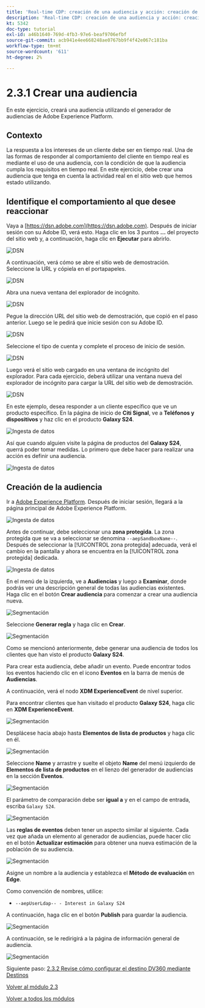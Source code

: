```yaml
---
title: 'Real-time CDP: creación de una audiencia y acción: creación de una audiencia'
description: 'Real-time CDP: creación de una audiencia y acción: creación de una audiencia'
kt: 5342
doc-type: tutorial
exl-id: a46b1640-769d-4fb3-97e6-beaf9706efbf
source-git-commit: acb941e4ee668248ae0767bb9f4f42e067c181ba
workflow-type: tm+mt
source-wordcount: '611'
ht-degree: 2%

---
```


# 2.3.1 Crear una audiencia

En este ejercicio, creará una audiencia utilizando el generador de audiencias de Adobe Experience Platform.

## Contexto

La respuesta a los intereses de un cliente debe ser en tiempo real. Una de las formas de responder al comportamiento del cliente en tiempo real es mediante el uso de una audiencia, con la condición de que la audiencia cumpla los requisitos en tiempo real. En este ejercicio, debe crear una audiencia que tenga en cuenta la actividad real en el sitio web que hemos estado utilizando.

## Identifique el comportamiento al que desee reaccionar

Vaya a [https://dsn.adobe.com](https://dsn.adobe.com). Después de iniciar sesión con su Adobe ID, verá esto. Haga clic en los 3 puntos **...** del proyecto del sitio web y, a continuación, haga clic en **Ejecutar** para abrirlo.

![DSN](./../../datacollection/module1.1/images/web8.png)

A continuación, verá cómo se abre el sitio web de demostración. Seleccione la URL y cópiela en el portapapeles.

![DSN](../../gettingstarted/gettingstarted/images/web3.png)

Abra una nueva ventana del explorador de incógnito.

![DSN](../../gettingstarted/gettingstarted/images/web4.png)

Pegue la dirección URL del sitio web de demostración, que copió en el paso anterior. Luego se le pedirá que inicie sesión con su Adobe ID.

![DSN](../../gettingstarted/gettingstarted/images/web5.png)

Seleccione el tipo de cuenta y complete el proceso de inicio de sesión.

![DSN](../../gettingstarted/gettingstarted/images/web6.png)

Luego verá el sitio web cargado en una ventana de incógnito del explorador. Para cada ejercicio, deberá utilizar una ventana nueva del explorador de incógnito para cargar la URL del sitio web de demostración.

![DSN](../../gettingstarted/gettingstarted/images/web7.png)

En este ejemplo, desea responder a un cliente específico que ve un producto específico.
En la página de inicio de **Citi Signal**, ve a **Teléfonos y dispositivos** y haz clic en el producto **Galaxy S24**.

![Ingesta de datos](./images/homegalaxy.png)

Así que cuando alguien visite la página de productos del **Galaxy S24**, querrá poder tomar medidas. Lo primero que debe hacer para realizar una acción es definir una audiencia.

![Ingesta de datos](./images/homegalaxy1.png)

## Creación de la audiencia

Ir a [Adobe Experience Platform](https://experience.adobe.com/platform). Después de iniciar sesión, llegará a la página principal de Adobe Experience Platform.

![Ingesta de datos](./../../../modules/datacollection/module1.2/images/home.png)

Antes de continuar, debe seleccionar una **zona protegida**. La zona protegida que se va a seleccionar se denomina ``--aepSandboxName--``. Después de seleccionar la [!UICONTROL zona protegida] adecuada, verá el cambio en la pantalla y ahora se encuentra en la [!UICONTROL zona protegida] dedicada.

![Ingesta de datos](./../../../modules/datacollection/module1.2/images/sb1.png)

En el menú de la izquierda, ve a **Audiencias** y luego a **Examinar**, donde podrás ver una descripción general de todas las audiencias existentes. Haga clic en el botón **Crear audiencia** para comenzar a crear una audiencia nueva.

![Segmentación](./images/menuseg.png)

Seleccione **Generar regla** y haga clic en **Crear**.

![Segmentación](./images/menuseg1.png)

Como se mencionó anteriormente, debe generar una audiencia de todos los clientes que han visto el producto **Galaxy S24**.

Para crear esta audiencia, debe añadir un evento. Puede encontrar todos los eventos haciendo clic en el icono **Eventos** en la barra de menús de **Audiencias**.

A continuación, verá el nodo **XDM ExperienceEvent** de nivel superior.

Para encontrar clientes que han visitado el producto **Galaxy S24**, haga clic en **XDM ExperienceEvent**.

![Segmentación](./images/findee.png)

Desplácese hacia abajo hasta **Elementos de lista de productos** y haga clic en él.

![Segmentación](./images/see.png)

Seleccione **Name** y arrastre y suelte el objeto **Name** del menú izquierdo de **Elementos de lista de productos** en el lienzo del generador de audiencias en la sección **Eventos**.

![Segmentación](./images/eewebpdtlname1.png)

El parámetro de comparación debe ser **igual a** y en el campo de entrada, escriba `Galaxy S24`.

![Segmentación](./images/pv.png)

Las **reglas de eventos** deben tener un aspecto similar al siguiente. Cada vez que añada un elemento al generador de audiencias, puede hacer clic en el botón **Actualizar estimación** para obtener una nueva estimación de la población de su audiencia.

![Segmentación](./images/ldap4.png)

Asigne un nombre a la audiencia y establezca el **Método de evaluación** en **Edge**.

Como convención de nombres, utilice:

- `--aepUserLdap-- - Interest in Galaxy S24`

A continuación, haga clic en el botón **Publish** para guardar la audiencia.

![Segmentación](./images/segmentname.png)

A continuación, se le redirigirá a la página de información general de audiencia.

![Segmentación](./images/savedsegment.png)

Siguiente paso: [2.3.2 Revise cómo configurar el destino DV360 mediante Destinos](./ex2.md)

[Volver al módulo 2.3](./real-time-cdp-build-a-segment-take-action.md)

[Volver a todos los módulos](../../../overview.md)
